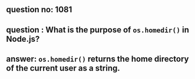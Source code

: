 
      
## question no: 1081

## question : What is the purpose of `os.homedir()` in Node.js?

## answer: `os.homedir()` returns the home directory of the current user as a string.
      